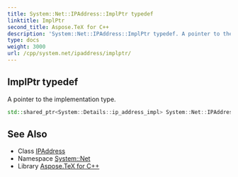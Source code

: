 ```yaml
---
title: System::Net::IPAddress::ImplPtr typedef
linktitle: ImplPtr
second_title: Aspose.TeX for C++
description: 'System::Net::IPAddress::ImplPtr typedef. A pointer to the implementation type in C++.'
type: docs
weight: 3000
url: /cpp/system.net/ipaddress/implptr/
---
```

## ImplPtr typedef


A pointer to the implementation type.

```cpp
std::shared_ptr<System::Details::ip_address_impl> System::Net::IPAddress::ImplPtr
```

## See Also

* Class [IPAddress](../)
* Namespace [System::Net](../../)
* Library [Aspose.TeX for C++](../../../)
